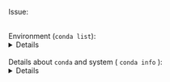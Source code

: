 <!--
Thanks for reporting your issue.
Please fill out the sections below.
-->
Issue:

<br/>
Environment (<code>conda list</code>):
<details>

```
$ conda list

```
</details>

<br/>
Details about  <code>conda</code> and system ( <code>conda info</code> ):
<details>

```
$ conda info

```
</details>
